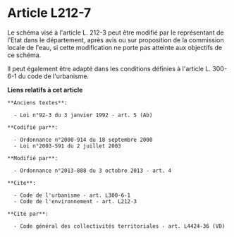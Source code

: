# Article L212-7

Le schéma visé à l'article L. 212-3 peut être modifié par le représentant de l'Etat dans le département, après avis ou sur
proposition de la commission locale de l'eau, si cette modification ne porte pas atteinte aux objectifs de ce schéma. 

Il peut également être adapté dans les conditions définies à l'article L. 300-6-1 du code de l'urbanisme.

**Liens relatifs à cet article**

	**Anciens textes**:

	  - Loi n°92-3 du 3 janvier 1992 - art. 5 (Ab)

	**Codifié par**:

	  - Ordonnance n°2000-914 du 18 septembre 2000
	  - Loi n°2003-591 du 2 juillet 2003

	**Modifié par**:

	  - Ordonnance n°2013-888 du 3 octobre 2013 - art. 4

	**Cite**:

	  - Code de l'urbanisme - art. L300-6-1
	  - Code de l'environnement - art. L212-3

	**Cité par**:

	  - Code général des collectivités territoriales - art. L4424-36 (VD)
